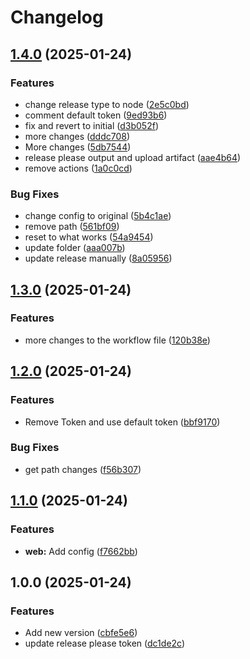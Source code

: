 # Changelog

## [1.4.0](https://github.com/milinddesai-uss/test_release/compare/v1.3.0...v1.4.0) (2025-01-24)


### Features

* change release type to node ([2e5c0bd](https://github.com/milinddesai-uss/test_release/commit/2e5c0bda675c7e1cc721131d89d9c7a6270da849))
* comment default token ([9ed93b6](https://github.com/milinddesai-uss/test_release/commit/9ed93b6769b01859421f90138bb8a48691c18e9a))
* fix and revert to initial ([d3b052f](https://github.com/milinddesai-uss/test_release/commit/d3b052f676ce1040967851d29d2026f98076356e))
* more changes ([dddc708](https://github.com/milinddesai-uss/test_release/commit/dddc708f68dff4a5a5462c0f28bdddb2177c9c98))
* More changes ([5db7544](https://github.com/milinddesai-uss/test_release/commit/5db7544ebe77372302caa3dc0d8b8e710a714062))
* release please output and upload artifact ([aae4b64](https://github.com/milinddesai-uss/test_release/commit/aae4b64fc32123ed7282d6b686ae65f128448e7b))
* remove actions ([1a0c0cd](https://github.com/milinddesai-uss/test_release/commit/1a0c0cdf131b4a4bd59d8119dc9b43e49fdda027))


### Bug Fixes

* change config to original ([5b4c1ae](https://github.com/milinddesai-uss/test_release/commit/5b4c1ae579814be97568ef34d460bf1d3823b9a2))
* remove path ([561bf09](https://github.com/milinddesai-uss/test_release/commit/561bf095ad2ff976d5c3cde7ecec2a693cf0c223))
* reset to what works ([54a9454](https://github.com/milinddesai-uss/test_release/commit/54a9454b3494537b2e2e6639f486528e2fbf1345))
* update folder ([aaa007b](https://github.com/milinddesai-uss/test_release/commit/aaa007b6c1796fe227dec82186b9f38cc3d3b867))
* update release manually ([8a05956](https://github.com/milinddesai-uss/test_release/commit/8a0595640529600e25979f01a6f46f64cffbd832))

## [1.3.0](https://github.com/milinddesai-uss/test_release/compare/v1.2.0...v1.3.0) (2025-01-24)


### Features

* more changes to the workflow file ([120b38e](https://github.com/milinddesai-uss/test_release/commit/120b38ed77ad992c2f5852b1efdcbdf6b5e02243))

## [1.2.0](https://github.com/milinddesai-uss/test_release/compare/v1.1.0...v1.2.0) (2025-01-24)


### Features

* Remove Token and use default token ([bbf9170](https://github.com/milinddesai-uss/test_release/commit/bbf91709ccba37e5d5ddae823f3b18eb3119c8ac))


### Bug Fixes

* get path changes ([f56b307](https://github.com/milinddesai-uss/test_release/commit/f56b3079278c8526b9f6506c1ec0032c9e344304))

## [1.1.0](https://github.com/milinddesai-uss/test_release/compare/v1.0.0...v1.1.0) (2025-01-24)


### Features

* **web:** Add config ([f7662bb](https://github.com/milinddesai-uss/test_release/commit/f7662bb67e15e35da85af7bf2e499fafee1493a6))

## 1.0.0 (2025-01-24)


### Features

* Add new version ([cbfe5e6](https://github.com/milinddesai-uss/test_release/commit/cbfe5e67f69cb33e4bc27fa5b5632b7cfa1ef827))
* update release please token ([dc1de2c](https://github.com/milinddesai-uss/test_release/commit/dc1de2c4287bf8fbff9dfc90d3d774d0039b37fe))
